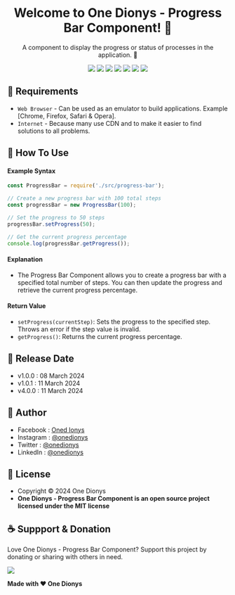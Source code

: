 <h1 align="center">Welcome to One Dionys - Progress Bar Component! 👋 </h1>

<p align="center">A component to display the progress or status of processes in the application. 💖 </p>

<p align="center">
<img src="https://img.shields.io/github/contributors/onedionys/onedionys-progress-bar-component?style=flat-square">
<img src="https://img.shields.io/github/issues/onedionys/onedionys-progress-bar-component?style=flat-square">
<img src="https://img.shields.io/github/stars/onedionys/onedionys-progress-bar-component?style=flat-square"> 
<img src="https://img.shields.io/github/forks/onedionys/onedionys-progress-bar-component?style=flat-square">
<img src="https://img.shields.io/github/last-commit/onedionys/onedionys-progress-bar-component.svg?style=flat-square">
<img src="https://img.shields.io/github/languages/code-size/onedionys/onedionys-progress-bar-component?style=flat-square">
<img src="https://img.shields.io/github/license/onedionys/onedionys-progress-bar-component?style=flat-square">
</p>

## 💾 Requirements

* `Web Browser` - Can be used as an emulator to build applications. Example [Chrome, Firefox, Safari & Opera].
* `Internet` - Because many use CDN and to make it easier to find solutions to all problems.

## 🎯 How To Use

#### Example Syntax

```javascript
const ProgressBar = require('./src/progress-bar');

// Create a new progress bar with 100 total steps
const progressBar = new ProgressBar(100);

// Set the progress to 50 steps
progressBar.setProgress(50);

// Get the current progress percentage
console.log(progressBar.getProgress());
```

#### Explanation

* The Progress Bar Component allows you to create a progress bar with a specified total number of steps. You can then update the progress and retrieve the current progress percentage.

#### Return Value

* `setProgress(currentStep)`: Sets the progress to the specified step. Throws an error if the step value is invalid.
* `getProgress()`: Returns the current progress percentage.

## 📆 Release Date

* v1.0.0 : 08 March 2024
* v1.0.1 : 11 March 2024
* v4.0.0 : 11 March 2024

## 🧑 Author

* Facebook : <a href="https://www.facebook.com/theonedionys"> Oned Ionys</a>
* Instagram : <a href="https://www.instagram.com/onedionys/"> @onedionys</a>
* Twitter : <a href="https://twitter.com/onedionys"> @onedionys</a>
* LinkedIn :  <a href="https://www.linkedin.com/in/onedionys/"> @onedionys</a>

## 📝 License

* Copyright © 2024 One Dionys
* **One Dionys - Progress Bar Component is an open source project licensed under the MIT license**

## ☕️ Suppport & Donation

Love One Dionys - Progress Bar Component? Support this project by donating or sharing with others in need.

<a href="https://www.buymeacoffee.com/onedionys"><img src="https://img.shields.io/badge/Buy_Me_A_Coffee-FFDD00?style=for-the-badge&logo=buy-me-a-coffee&logoColor=black"/> </a>

**Made with ❤️ One Dionys**
